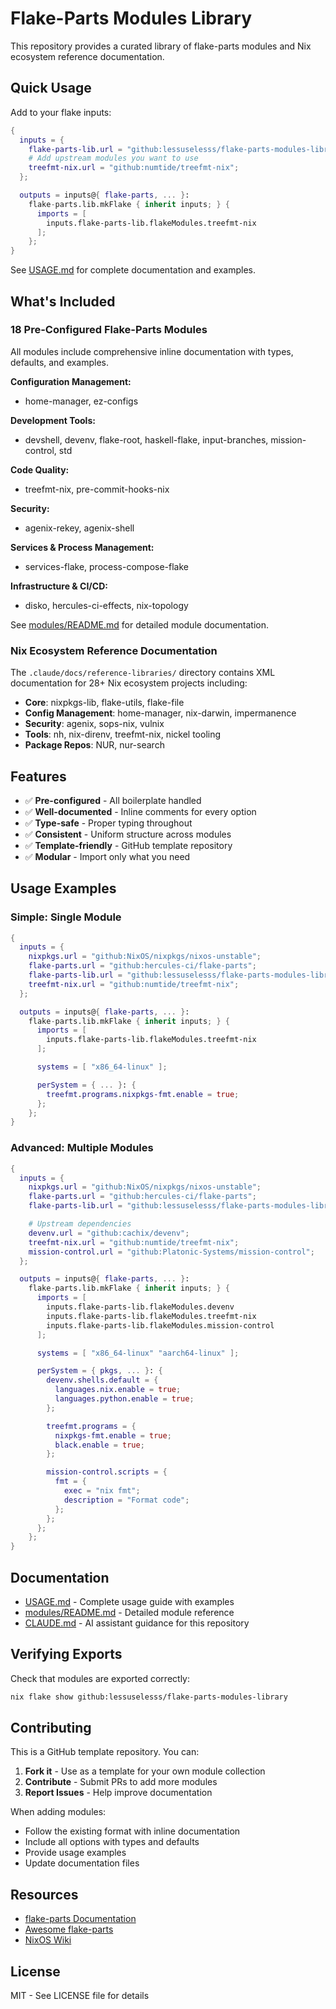 # Flake-Parts Modules Library

This repository provides a curated library of flake-parts modules and Nix ecosystem reference documentation.

## Quick Usage

Add to your flake inputs:

```nix
{
  inputs = {
    flake-parts-lib.url = "github:lessuselesss/flake-parts-modules-library";
    # Add upstream modules you want to use
    treefmt-nix.url = "github:numtide/treefmt-nix";
  };

  outputs = inputs@{ flake-parts, ... }:
    flake-parts.lib.mkFlake { inherit inputs; } {
      imports = [
        inputs.flake-parts-lib.flakeModules.treefmt-nix
      ];
    };
}
```

See [USAGE.md](USAGE.md) for complete documentation and examples.

## What's Included

### 18 Pre-Configured Flake-Parts Modules

All modules include comprehensive inline documentation with types, defaults, and examples.

**Configuration Management:**
- home-manager, ez-configs

**Development Tools:**
- devshell, devenv, flake-root, haskell-flake, input-branches, mission-control, std

**Code Quality:**
- treefmt-nix, pre-commit-hooks-nix

**Security:**
- agenix-rekey, agenix-shell

**Services & Process Management:**
- services-flake, process-compose-flake

**Infrastructure & CI/CD:**
- disko, hercules-ci-effects, nix-topology

See [modules/README.md](modules/README.md) for detailed module documentation.

### Nix Ecosystem Reference Documentation

The `.claude/docs/reference-libraries/` directory contains XML documentation for 28+ Nix ecosystem projects including:

- **Core**: nixpkgs-lib, flake-utils, flake-file
- **Config Management**: home-manager, nix-darwin, impermanence
- **Security**: agenix, sops-nix, vulnix
- **Tools**: nh, nix-direnv, treefmt-nix, nickel tooling
- **Package Repos**: NUR, nur-search

## Features

- ✅ **Pre-configured** - All boilerplate handled
- ✅ **Well-documented** - Inline comments for every option
- ✅ **Type-safe** - Proper typing throughout
- ✅ **Consistent** - Uniform structure across modules
- ✅ **Template-friendly** - GitHub template repository
- ✅ **Modular** - Import only what you need

## Usage Examples

### Simple: Single Module

```nix
{
  inputs = {
    nixpkgs.url = "github:NixOS/nixpkgs/nixos-unstable";
    flake-parts.url = "github:hercules-ci/flake-parts";
    flake-parts-lib.url = "github:lessuselesss/flake-parts-modules-library";
    treefmt-nix.url = "github:numtide/treefmt-nix";
  };

  outputs = inputs@{ flake-parts, ... }:
    flake-parts.lib.mkFlake { inherit inputs; } {
      imports = [
        inputs.flake-parts-lib.flakeModules.treefmt-nix
      ];

      systems = [ "x86_64-linux" ];

      perSystem = { ... }: {
        treefmt.programs.nixpkgs-fmt.enable = true;
      };
    };
}
```

### Advanced: Multiple Modules

```nix
{
  inputs = {
    nixpkgs.url = "github:NixOS/nixpkgs/nixos-unstable";
    flake-parts.url = "github:hercules-ci/flake-parts";
    flake-parts-lib.url = "github:lessuselesss/flake-parts-modules-library";

    # Upstream dependencies
    devenv.url = "github:cachix/devenv";
    treefmt-nix.url = "github:numtide/treefmt-nix";
    mission-control.url = "github:Platonic-Systems/mission-control";
  };

  outputs = inputs@{ flake-parts, ... }:
    flake-parts.lib.mkFlake { inherit inputs; } {
      imports = [
        inputs.flake-parts-lib.flakeModules.devenv
        inputs.flake-parts-lib.flakeModules.treefmt-nix
        inputs.flake-parts-lib.flakeModules.mission-control
      ];

      systems = [ "x86_64-linux" "aarch64-linux" ];

      perSystem = { pkgs, ... }: {
        devenv.shells.default = {
          languages.nix.enable = true;
          languages.python.enable = true;
        };

        treefmt.programs = {
          nixpkgs-fmt.enable = true;
          black.enable = true;
        };

        mission-control.scripts = {
          fmt = {
            exec = "nix fmt";
            description = "Format code";
          };
        };
      };
    };
}
```

## Documentation

- [USAGE.md](USAGE.md) - Complete usage guide with examples
- [modules/README.md](modules/README.md) - Detailed module reference
- [CLAUDE.md](CLAUDE.md) - AI assistant guidance for this repository

## Verifying Exports

Check that modules are exported correctly:

```bash
nix flake show github:lessuselesss/flake-parts-modules-library
```

## Contributing

This is a GitHub template repository. You can:

1. **Fork it** - Use as a template for your own module collection
2. **Contribute** - Submit PRs to add more modules
3. **Report Issues** - Help improve documentation

When adding modules:
- Follow the existing format with inline documentation
- Include all options with types and defaults
- Provide usage examples
- Update documentation files

## Resources

- [flake-parts Documentation](https://flake.parts/)
- [Awesome flake-parts](https://github.com/wearetechnative/awesome-flake-parts)
- [NixOS Wiki](https://nixos.wiki/)

## License

MIT - See LICENSE file for details
